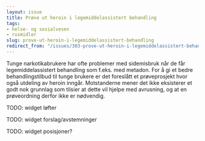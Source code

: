 ```yaml
---
layout: issue
title: Prøve ut heroin i legemiddelassistert behandling
tags:
- helse- og sosialvesen
- rusmidler
slug: prove-ut-heroin-i-legemiddelassistert-behandling
redirect_from: "/issues/303-prove-ut-heroin-i-legemiddelassistert-behandling"
---
```


Tunge narkotikabrukere har ofte problemer med sidemisbruk når de får legemiddelassistert behandling som f.eks. med metadon. For å gi et bedre behandlingstilbud til tunge brukere er det foreslått et prøveprosjekt hvor også utdeling av heroin inngår. Motstanderne mener det ikke eksisterer et godt nok grunnlag som tilsier at dette vil hjelpe med avrusning, og at en prøveordning derfor ikke er nødvendig.

TODO: widget løfter

TODO: widget forslag/avstemninger

TODO: widget posisjoner?

